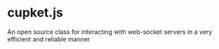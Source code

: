 # cupket.js
 An open source class for interacting with web-socket servers in a very efficient and reliable manner
